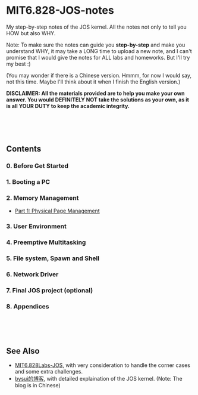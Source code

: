 # MIT6.828-JOS-notes
My step-by-step notes of the JOS kernel. All the notes not only to tell you HOW but also WHY.

Note: To make sure the notes can guide you **step-by-step** and make you understand WHY, it may take a LONG time to upload a new note, and I can't promise that I would give the notes for ALL labs and homeworks. But I'll try my best :)

(You may wonder if there is a Chinese version. Hmmm, for now I would say, not this time. Maybe I'll think about it when I finish the English version.)

**DISCLAIMER: All the materials provided are to help you make your own answer. You would DEFINITELY NOT take the solutions as your own, as it is all YOUR DUTY to keep the academic integrity.**

<br>
<br>
<br>

## Contents

### 0. Before Get Started
<!--
- [Get Ready: Build Your Own Toolchain](get-started/build-your-own-toolchain.md)
-->
<!--
- The View of the JOS kernel
-->
<!--
- [Code Carefully and Coherently](get-started/code-carefully-and-coherently.md)
-->

### 1. Booting a PC

### 2. Memory Management
- [Part 1: Physical Page Management](mem-man/phys-pg-man.md)

### 3. User Environment

### 4. Preemptive Multitasking

### 5. File system, Spawn and Shell

### 6. Network Driver

### 7. Final JOS project (optional)

### 8. Appendices

<br>
<br>
<br>

## See Also

- [MIT6.828Labs-JOS](https://github.com/hehao98/MIT6.828Labs-JOS/), with very consideration to handle the corner cases and some extra challenges.
- [bysui的博客](https://blog.csdn.net/bysui), with detailed explaination of the JOS kernel. (Note: The blog is in Chinese)